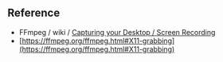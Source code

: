 
## Reference

* FFmpeg / wiki / [Capturing your Desktop / Screen Recording ](https://trac.ffmpeg.org/wiki/Capture/Desktop)
* [https://ffmpeg.org/ffmpeg.html#X11-grabbing](https://ffmpeg.org/ffmpeg.html#X11-grabbing)
